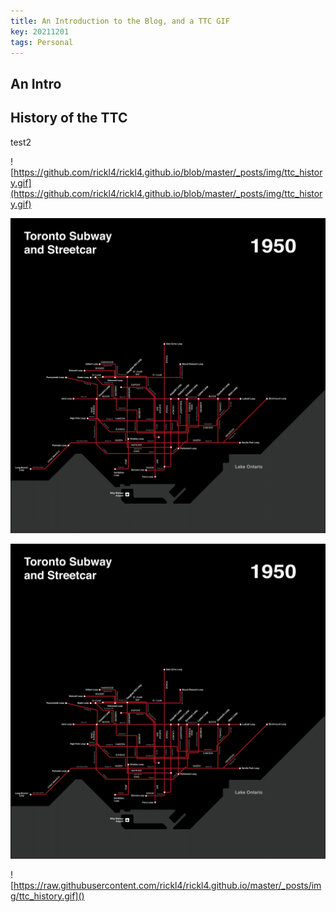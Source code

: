 ```yaml
---
title: An Introduction to the Blog, and a TTC GIF
key: 20211201
tags: Personal
---
```


## An Intro

## History of the TTC

test2

![https://github.com/rickl4/rickl4.github.io/blob/master/_posts/img/ttc_history.gif](https://github.com/rickl4/rickl4.github.io/blob/master/_posts/img/ttc_history.gif)

![](https://github.com/rickl4/rickl4.github.io/blob/master/_posts/img/ttc_history.gif)

![](https://raw.githubusercontent.com/rickl4/rickl4.github.io/master/_posts/img/ttc_history.gif)


![https://raw.githubusercontent.com/rickl4/rickl4.github.io/master/_posts/img/ttc_history.gif]()